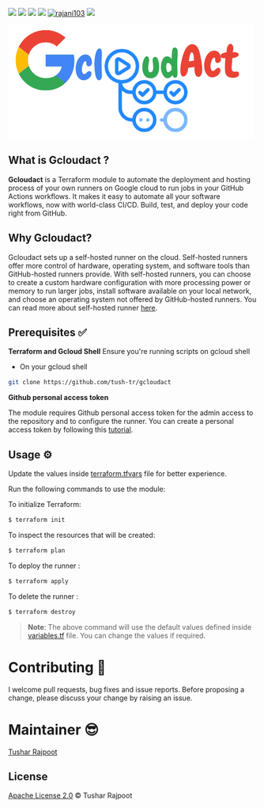 <img src="https://img.shields.io/github/issues/rajani103/gcloudact"> <img src="https://img.shields.io/github/forks/rajani103/gcloudact"> <img src="https://img.shields.io/github/license/rajani103/gcloudact"> <img src="https://img.shields.io/github/stars/rajani103/gcloudact"> <a href="https://twitter.com/misalpavv" target="blank"><img src="https://img.shields.io/twitter/follow/misalpavv?logo=twitter&style=flat" alt="rajani103" /></a> <img src="https://img.shields.io/github/languages/count/tush-tr/gcloudact">

<img src="assets/C.png">

## What is Gcloudact ?
**Gcloudact** is a Terraform module to automate the deployment and hosting process of your own runners on Google cloud to run jobs in your GitHub Actions workflows. It makes it easy to automate all your software workflows, now with world-class CI/CD. Build, test, and deploy your code right from GitHub.

## Why Gcloudact?
Gcloudact sets up a self-hosted runner on the cloud. Self-hosted runners offer more control of hardware, operating system, and software tools than GitHub-hosted runners provide. With self-hosted runners, you can choose to create a custom hardware configuration with more processing power or memory to run larger jobs, install software available on your local network, and choose an operating system not offered by GitHub-hosted runners. You can read more about self-hosted runner <a href="https://docs.github.com/en/actions/hosting-your-own-runners/about-self-hosted-runners">here</a>.


## Prerequisites ✅

**Terraform and Gcloud Shell** 
Ensure you're running scripts on gcloud shell

- On your gcloud shell

```bash
git clone https://github.com/tush-tr/gcloudact
```

**Github personal access token**

The module requires Github personal access token for the admin access to the repository and to configure the runner. You can create a personal access token by following this [tutorial](https://help.github.com/en/github/authenticating-to-github/creating-a-personal-access-token-for-the-command-line).

## Usage ⚙️

Update the values inside [terraform.tfvars](./terraform.tfvars) file for better experience.

Run the following commands to use the module:

To initialize Terraform:
```bash
$ terraform init
```
To inspect the resources that will be created:

```bash
$ terraform plan
```
To deploy the runner  :
```bash
$ terraform apply
```


To delete the runner :
```bash
$ terraform destroy
```

> **Note**: The above command will use the default values defined inside [variables.tf](./variables.tf) file. You can change the values if required.

# Contributing 🍻

I welcome pull requests, bug fixes and issue reports. Before proposing a change, please discuss your change by raising an issue.

# Maintainer 😎

[Tushar Rajpoot](https://twitter.com/tush_tr604)


## License

[Apache License 2.0](LICENSE) © Tushar Rajpoot
